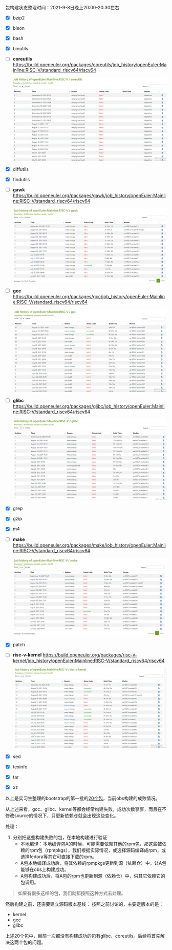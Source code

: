 包构建状态整理时间：2021-9-8日晚上20:00-20:30左右

- [x] bzip2

- [x] bison

- [x] bash

- [x] binutils

- [ ] **coreutils** https://build.openeuler.org/packages/coreutils/job_history/openEuler:Mainline:RISC-V/standard_riscv64/riscv64

  ![image-20210908202348197](images/image-20210908202348197.png)

- [x] diffutils

- [x] findutils

- [ ] **gawk** https://build.openeuler.org/packages/gawk/job_history/openEuler:Mainline:RISC-V/standard_riscv64/riscv64

  ![image-20210908202250756](images/image-20210908202250756.png)

- [ ] **gcc**  https://build.openeuler.org/packages/gcc/job_history/openEuler:Mainline:RISC-V/standard_riscv64/riscv64

  ![image-20210908202154503](images/image-20210908202154503.png)

- [ ] **glibc**  https://build.openeuler.org/packages/glibc/job_history/openEuler:Mainline:RISC-V/standard_riscv64/riscv64

  ![image-20210908202034578](images/image-20210908202034578.png)

- [x] grep

- [x] gzip

- [x] m4

- [ ] **make**  https://build.openeuler.org/packages/make/job_history/openEuler:Mainline:RISC-V/standard_riscv64/riscv64

  ![image-20210908201915190](images/image-20210908201915190.png)

- [x] patch

- [ ] **risc-v-kernel**   https://build.openeuler.org/packages/risc-v-kernel/job_history/openEuler:Mainline:RISC-V/standard_riscv64/riscv64

  ![image-20210908201727470](images/image-20210908201727470.png)

- [x] sed

- [x] texinfo

- [x] tar

- [x] xz



以上是实习生整理的bootstrap的第一批的[20个包](https://gitee.com/zxs-un/openEuler-port2riscv64/blob/master/doc/build-obs-baseos-repo.md)，当前obs构建的成败情况。

从上述来看，gcc、glibc、kernel等都会经常构建失败。成功次数寥寥，而且在不修改source的情况下，只更新依赖仓就会出现这些变化。

处理：

1. 分别把这些构建失败的包，在本地构建进行验证
   - 本地编译：本地编译包A的时候，可能需要依赖其他的rpm包，那这些被依赖的rpm包（rpmpkgs），我们根据实际情况，或选择源码编译成rpm，或选择fedora等其它可直接下载的rpm。
   - A包本地编译成功后，将其依赖的rpmpkgs更新到源（依赖仓）中，让A包能够在obs上构建成功。
   - A包构建成功后，将A包的rpm也更新到源（依赖仓）中，供其它依赖它的包调用。

> 如果有很多这样的包，我们就都按照这种方式去处理。



然后构建之前，还需要建立源码版本基线：
按照之前讨论的，主要定版本的是：

- kernel
- gcc
- glibc



上述20个包中，目前一次都没有构建成功的包有glibc、coreutils。后续将首先解决这两个包的问题。